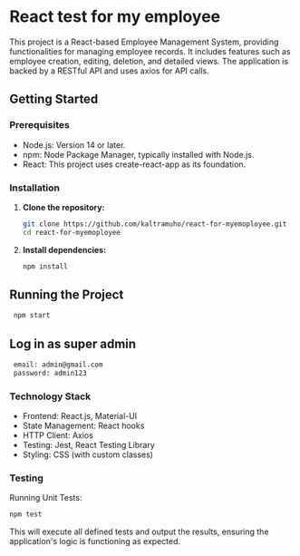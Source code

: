 # React test for my employee

This project is a React-based Employee Management System, providing functionalities for managing employee records. It includes features such as employee creation, editing, deletion, and detailed views. The application is backed by a RESTful API and uses axios for API calls.

## Getting Started

### Prerequisites

- Node.js: Version 14 or later.
- npm: Node Package Manager, typically installed with Node.js.
- React: This project uses create-react-app as its foundation.

### Installation

1. **Clone the repository:**

    ```bash
    git clone https://github.com/kaltramuho/react-for-myemoployee.git
    cd react-for-myemoployee
    ```

2. **Install dependencies:**
    ```bash
    npm install
    ```

## Running the Project
```bash
 npm start
```

## Log in as super admin
```bash
 email: admin@gmail.com
 password: admin123
```

### Technology Stack

- Frontend: React.js, Material-UI
- State Management: React hooks
- HTTP Client: Axios
- Testing: Jest, React Testing Library
- Styling: CSS (with custom classes)

### Testing

Running Unit Tests:

```bash
npm test
```

This will execute all defined tests and output the results, ensuring the application's logic is functioning as expected.
